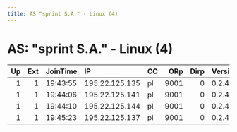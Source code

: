 ```yaml
---
title: AS "sprint S.A." - Linux (4)
---
```


# AS: "sprint S.A." - Linux (4)

|   Up |   Ext | JoinTime   | IP             | CC   |   ORp |   Dirp | Version   | Contact   | Nickname   |   eFamMembers |
|-----:|------:|:-----------|:---------------|:-----|------:|-------:|:----------|:----------|:-----------|--------------:|
|    1 |     1 | 19:43:55   | 195.22.125.135 | pl   |  9001 |      0 | 0.2.4.29  | None      | Demeter    |             1 |
|    1 |     1 | 19:44:06   | 195.22.125.141 | pl   |  9001 |      0 | 0.2.4.29  | None      | Glaucus    |             1 |
|    1 |     1 | 19:44:10   | 195.22.125.144 | pl   |  9001 |      0 | 0.2.4.29  | None      | Hemera     |             1 |
|    1 |     1 | 19:45:23   | 195.22.125.137 | pl   |  9001 |      0 | 0.2.4.29  | None      | Enyo       |             1 |
